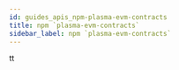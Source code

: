 ```yaml
---
id: guides_apis_npm-plasma-evm-contracts
title: npm `plasma-evm-contracts`
sidebar_label: npm `plasma-evm-contracts`
---
```

tt
